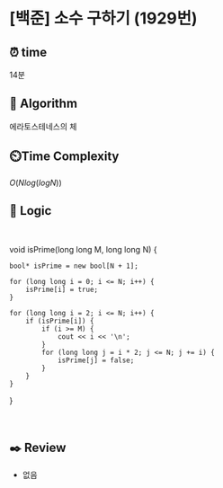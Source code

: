# [백준] 소수 구하기 (1929번)

## ⏰  **time**

14분

## :pushpin: **Algorithm**

에라토스테네스의 체

## ⏲️**Time Complexity**

$O(Nlog(logN))$

## :round_pushpin: **Logic**
<br/>

void isPrime(long long M, long long N) {

	bool* isPrime = new bool[N + 1];
 
	for (long long i = 0; i <= N; i++) {
		isPrime[i] = true;
	}

	for (long long i = 2; i <= N; i++) {
		if (isPrime[i]) {
			if (i >= M) {
				cout << i << '\n';
			}
			for (long long j = i * 2; j <= N; j += i) {
				isPrime[j] = false;
			}
		}
	} 
 
}

<br/>

## :black_nib: **Review**
- 없음
